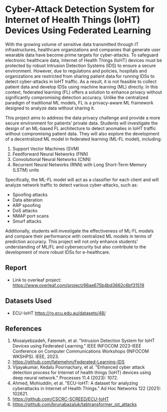 # Cyber-Attack Detection System for Internet of Health Things (IoHT) Devices Using Federated Learning

With the growing volume of sensitive data transmitted through IT infrastructures, healthcare organizations and companies that generate user wearable data have become prime targets for cyber-attacks. To safeguard electronic healthcare data, Internet of Health Things (IoHT) devices must be protected by robust Intrusion Detection Systems (IDS) to ensure a secure environment. However, due to regulations and policies, hospitals and organizations are restricted from sharing patient data for running IDSs to detect cyber-attacks in IoHT traffic. As a result, it is not feasible to collect patient data and develop IDSs using machine learning (ML) directly. In this context, federated learning (FL) offers a solution to enhance privacy without significantly compromising detection accuracy. Unlike the centralized paradigm of traditional ML models, FL is a privacy-aware ML framework designed to analyze data without sharing it.

This project aims to address the data privacy challenge and provide a more secure environment for patients’ private data. Students will investigate the design of an ML-based FL architecture to detect anomalies in IoHT traffic without compromising patient data. They will also explore the development of a decentralized ML model in federated learning (ML-FL model), including:
1. Support Vector Machines (SVM)
2. Feedforward Neural Networks (FNN)
3. Convolutional Neural Networks (CNN)
4. Recurrent Neural Networks (RNN) with Long Short-Term Memory (LSTM) units

Specifically, the ML-FL model will act as a classifier for each client and will analyze network traffic to detect various cyber-attacks, such as:
- Spoofing attacks
- Data alteration
- ARP spoofing
- DoS attacks
- NMAP port scans
- Smurf attacks

Additionally, students will investigate the effectiveness of ML-FL models and compare their performance with centralized ML models in terms of prediction accuracy. This project will not only enhance students' understanding of ML/FL and cybersecurity but also contribute to the development of more robust IDSs for e-healthcare.


## Report
 - Link to overleaf project: https://www.overleaf.com/project/66ae675b4bd3662c6bf31519
   
## Datasets Used
 - ECU-IoHT https://ro.ecu.edu.au/datasets/48/

## References
1.	Mosaiyebzadeh, Fatemeh, et al. "Intrusion Detection System for IoHT Devices using Federated Learning." IEEE INFOCOM 2023-IEEE Conference on Computer Communications Workshops (INFOCOM WKSHPS). IEEE, 2023.
2.	https://github.com/fatemehm/Federated-Learning-IDS
3.	Vijayakumar, Kedalu Poornachary, et al. "Enhanced cyber attack detection process for Internet of health things (IoHT) devices using deep neural network." Processes 11.4 (2023): 1072. 
4.	Ahmed, Mohiuddin, et al. "ECU-IoHT: A dataset for analyzing cyberattacks in Internet of Health Things." Ad Hoc Networks 122 (2021): 102621.
5.	https://github.com/CSCRC-SCREED/ECU-IoHT
6.	https://github.com/brunabazaluk/tabtransformer_iot_attacks
